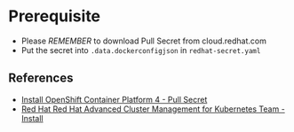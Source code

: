 # Prerequisite

- Please *REMEMBER* to download Pull Secret from cloud.redhat.com
- Put the secret into `.data.dockerconfigjson` in `redhat-secret.yaml`

## References
- [Install OpenShift Container Platform 4 - Pull Secret][1]
- [Red Hat Red Hat Advanced Cluster Management for Kubernetes Team - Install][2]

[1]: https://cloud.redhat.com/openshift/install/pull-secret
[2]: https://access.redhat.com/documentation/en-us/red_hat_advanced_cluster_management_for_kubernetes/1.0/html-single/install/index
